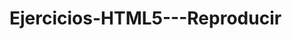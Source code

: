 # Ejercicios-HTML5---Reproducir
<!-- Elige un tema de la página de emojis proporcionado y reproduce la siguiente  
 imagen. Cada rectángulo deberá tener un emoji. Página de emojis:https:/Eemojikeyboard.top/es/ -->
